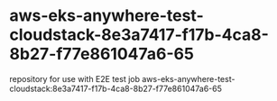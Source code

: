 # aws-eks-anywhere-test-cloudstack-8e3a7417-f17b-4ca8-8b27-f77e861047a6-65
repository for use with E2E test job aws-eks-anywhere-test-cloudstack:8e3a7417-f17b-4ca8-8b27-f77e861047a6-65
